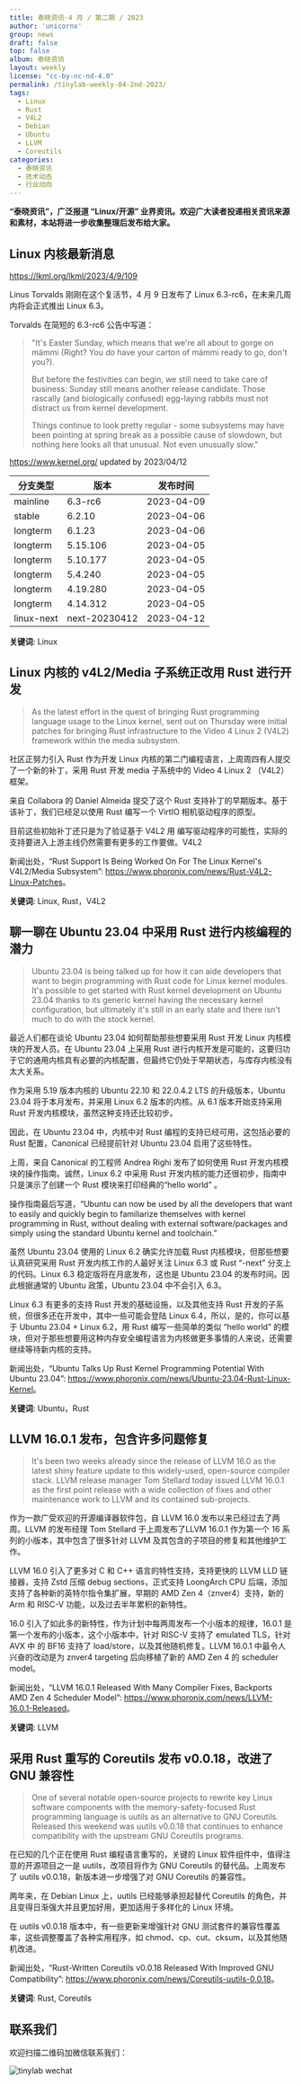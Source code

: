 ```yaml
---
title: 泰晓资讯·4 月 / 第二期 / 2023
author: 'unicornx'
group: news
draft: false
top: false
album: 泰晓资讯
layout: weekly
license: "cc-by-nc-nd-4.0"
permalink: /tinylab-weekly-04-2nd-2023/
tags:
  - Linux
  - Rust
  - V4L2
  - Debian
  - Ubuntu
  - LLVM
  - Coreutils
categories:
  - 泰晓资讯
  - 技术动态
  - 行业动向
---
```


**“泰晓资讯”，广泛报道 “Linux/开源” 业界资讯。欢迎广大读者投递相关资讯来源和素材，本站将进一步收集整理后发布给大家。**

## Linux 内核最新消息

<https://lkml.org/lkml/2023/4/9/109>

Linus Torvalds 刚刚在这个复活节，4 月 9 日发布了 Linux 6.3-rc6，在未来几周内将会正式推出 Linux 6.3。

Torvalds 在简短的 6.3-rc6 公告中写道：

> "It's Easter Sunday, which means that we're all about to gorge on mämmi (Right? You *do* have your carton of mämmi ready to go, don't you?).
>
> But before the festivities can begin, we still need to take care of business: Sunday still means another release candidate. Those rascally (and biologically confused) egg-laying rabbits must not distract us from kernel development.
>
> Things continue to look pretty regular - some subsystems may have been pointing at spring break as a possible cause of slowdown, but nothing here looks all that unusual. Not even unusually slow."

<https://www.kernel.org/> updated by 2023/04/12

|分支类型        |版本            |发布时间  |
|----------------|----------------|----------|
|mainline        |6.3-rc6         |2023-04-09|
|stable          |6.2.10          |2023-04-06|
|longterm        |6.1.23          |2023-04-06|
|longterm        |5.15.106        |2023-04-05|
|longterm        |5.10.177        |2023-04-05|
|longterm        |5.4.240         |2023-04-05|
|longterm        |4.19.280        |2023-04-05|
|longterm        |4.14.312        |2023-04-05|
|linux-next      |next-20230412   |2023-04-12|

**关键词**: Linux

## Linux 内核的 v4L2/Media 子系统正改用 Rust 进行开发

> As the latest effort in the quest of bringing Rust programming language usage to the Linux kernel, sent out on Thursday were initial patches for bringing Rust infrastructure to the Video 4 Linux 2 (V4L2) framework within the media subsystem.

社区正努力引入 Rust 作为开发 Linux 内核的第二门编程语言，上周周四有人提交了一个新的补丁，采用 Rust 开发 media 子系统中的 Video 4 Linux 2 （V4L2） 框架。

来自 Collabora 的 Daniel Almeida 提交了这个 Rust  支持补丁的早期版本。基于该补丁，我们已经足以使用 Rust 编写一个 VirtIO 相机驱动程序的原型。

目前这些初始补丁还只是为了验证基于 V4L2 用  编写驱动程序的可能性，实际的支持要进入上游主线仍然需要有更多的工作要做。V4L2

新闻出处，“Rust Support Is Being Worked On For The Linux Kernel's V4L2/Media Subsystem”: <https://www.phoronix.com/news/Rust-V4L2-Linux-Patches>。

**关键词**: Linux, Rust，V4L2

## 聊一聊在 Ubuntu 23.04 中采用 Rust 进行内核编程的潜力

> Ubuntu 23.04 is being talked up for how it can aide developers that want to begin programming with Rust code for Linux kernel modules. It's possible to get started with Rust kernel development on Ubuntu 23.04 thanks to its generic kernel having the necessary kernel configuration, but ultimately it's still in an early state and there isn't much to do with the stock kernel.

最近人们都在谈论 Ubuntu 23.04 如何帮助那些想要采用 Rust 开发 Linux 内核模块的开发人员。在 Ubuntu 23.04 上采用 Rust 进行内核开发是可能的，这要归功于它的通用内核具有必要的内核配置，但最终它仍处于早期状态，与库存内核没有太大关系。

作为采用 5.19 版本内核的 Ubuntu 22.10 和 22.0.4.2 LTS 的升级版本，Ubuntu 23.04 将于本月发布，并采用 Linux 6.2 版本的内核。从 6.1 版本开始支持采用 Rust 开发内核模块，虽然这种支持还比较初步。

因此，在 Ubuntu 23.04 中，内核中对 Rust 编程的支持已经可用，这包括必要的 Rust 配置，Canonical 已经提前针对 Ubuntu 23.04 启用了这些特性。

上周，来自 Canonical 的工程师 Andrea Righi 发布了如何使用 Rust 开发内核模块的操作指南。诚然，Linux 6.2 中采用 Rust 开发内核的能力还很初步，指南中只是演示了创建一个 Rust 模块来打印经典的“hello world” 。

操作指南最后写道，“Ubuntu can now be used by all the developers that want to easily and quickly begin to familiarize themselves with kernel programming in Rust, without dealing with external software/packages and simply using the standard Ubuntu kernel and toolchain.”

虽然 Ubuntu 23.04 使用的 Linux 6.2 确实允许加载 Rust 内核模块，但那些想要认真研究采用 Rust 开发内核工作的人最好关注 Linux 6.3 或 Rust “-next” 分支上的代码。Linux 6.3 稳定版将在月底发布，这也是 Ubuntu 23.04 的发布时间。因此根据通常的 Ubuntu 政策，Ubuntu 23.04 中不会引入 6.3。

Linux 6.3 有更多的支持 Rust 开发的基础设施，以及其他支持 Rust 开发的子系统，但很多还在开发中，其中一些可能会登陆 Linux 6.4，所以，是的，你可以基于 Ubuntu 23.04 + Linux 6.2，用 Rust 编写一些简单的类似 “hello world” 的模块，但对于那些想要用这种内存安全编程语言为内核做更多事情的人来说，还需要继续等待新内核的支持。

新闻出处，“Ubuntu Talks Up Rust Kernel Programming Potential With Ubuntu 23.04”: <https://www.phoronix.com/news/Ubuntu-23.04-Rust-Linux-Kernel>。

**关键词**: Ubuntu，Rust

## LLVM 16.0.1 发布，包含许多问题修复

> It's been two weeks already since the release of LLVM 16.0 as the latest shiny feature update to this widely-used, open-source compiler stack. LLVM release manager Tom Stellard today issued LLVM 16.0.1 as the first point release with a wide collection of fixes and other maintenance work to LLVM and its contained sub-projects.

作为一款广受欢迎的开源编译器软件包，自 LLVM 16.0 发布以来已经过去了两周。LLVM 的发布经理 Tom Stellard 于上周发布了LLVM 16.0.1 作为第一个 16 系列的小版本，其中包含了很多针对 LLVM 及其包含的子项目的修复和其他维护工作。

LLVM 16.0 引入了更多对 C 和 C++ 语言的特性支持，支持更快的 LLVM LLD 链接器，支持 Zstd 压缩 debug sections，正式支持 LoongArch CPU 后端，添加支持了各种新的英特尔指令集扩展，早期的 AMD Zen 4（znver4）支持，新的 Arm 和 RISC-V 功能，以及过去半年累积的新特性。

16.0 引入了如此多的新特性，作为计划中每两周发布一个小版本的规律，16.0.1 是第一个发布的小版本，这个小版本中，针对 RISC-V 支持了 emulated TLS，针对 AVX 中 的 BF16 支持了 load/store，以及其他随机修复。LLVM 16.0.1 中最令人兴奋的改动是为 znver4 targeting 后向移植了新的 AMD Zen 4 的 scheduler model。

新闻出处，“LLVM 16.0.1 Released With Many Compiler Fixes, Backports AMD Zen 4 Scheduler Model”: <https://www.phoronix.com/news/LLVM-16.0.1-Released>。

**关键词**: LLVM

## 采用 Rust 重写的 Coreutils 发布 v0.0.18，改进了 GNU 兼容性
 
> One of several notable open-source projects to rewrite key Linux software components with the memory-safety-focused Rust programming language is uutils as an alternative to GNU Coreutils. Released this weekend was uutils v0.0.18 that continues to enhance compatibility with the upstream GNU Coreutils programs.

在已知的几个正在使用 Rust 编程语言重写的，关键的 Linux 软件组件中，值得注意的开源项目之一是 uutils，改项目将作为 GNU Coreutils 的替代品。上周发布了 uutils v0.0.18，新版本进一步增强了对 GNU Coreutils 的兼容性。

两年来，在 Debian Linux 上，uutils 已经能够承担起替代 Coreutils 的角色，并且变得日渐强大并且更加好用，更加适用于多样化的 Linux 环境。

在 uutils v0.0.18 版本中，有一些更新来增强针对 GNU 测试套件的兼容性覆盖率，这些调整覆盖了各种实用程序，如 chmod、cp、cut、cksum，以及其他随机改进。

新闻出处，“Rust-Written Coreutils v0.0.18 Released With Improved GNU Compatibility”: <https://www.phoronix.com/news/Coreutils-uutils-0.0.18>。

**关键词**: Rust, Coreutils

## 联系我们

欢迎扫描二维码加微信联系我们：

![tinylab wechat](/images/wechat/tinylab.jpg)

